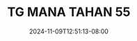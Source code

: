 --- 
title: "TG MANA TAHAN 55"
description: "nonton   TG MANA TAHAN 55 telegram video full new"
date: 2024-11-09T12:51:13-08:00
file_code: "lshov7hkazmr"
draft: false
cover: "ptff904qyb4gv1j2.jpg"
tags: ["MANA", "TAHAN", "bokep-indo", "bokep-viral", "bokep-ig"]
length: 11
fld_id: "1390631"
foldername: "Aira"
categories: ["Aira"]
views: 41
---